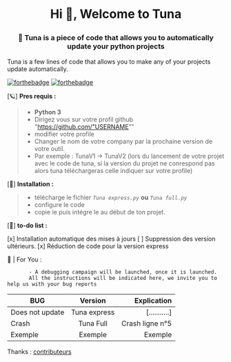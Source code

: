 <h1 align="center">Hi 👋, Welcome to Tuna <p align="left"></h1>
<h3 align="center">🦞 Tuna is a piece of code that allows you to automatically update your python projects </h3>



 Tuna is a few lines of code that allows you to make any of your projects update automatically.

[![forthebadge](http://forthebadge.com/images/badges/made-with-python.svg)](http://python.org)
[![forthebadge](http://forthebadge.com/images/badges/0-percent-optimized.svg)](https://github.com/Nuxhi)


[🪐] **Pres requis :**

> - **Python 3**
> - Dirigez vous sur votre profil github "https://github.com/"USERNAME""
> - modifier votre profile
> - Changer le nom de votre company par la prochaine version de votre outil.
> - Par exemple : TunaV1 -> TunaV2 (lors du lancement de votre projet avec le code de tuna, si la version du projet ne conrespond pas alors tuna téléchargeras celle indiquer sur votre profile)


[🔑] **Installation :**

> - télécharge le fichier *`Tuna express.py`* **ou** *`Tuna full.py`*
> - configure le code
> - copie le puis intégre le au début de ton projet. 


[🍇] **to-do list :**

[x] Installation automatique des mises à jours
[ ] Suppression des version ultérieurs.
[x] Réduction de code pour la version express


📣 | For You :

           - A debugging campaign will be launched, once it is launched.
           All the instructions will be indicated here, we invite you to help us with your bug reports
           
| BUG        | Version           | Explication  |
| ------------- |:-------------:| -----:|
| Does not update      | Tuna express | [...........] |
| Crash      | Tuna Full |   Crash ligne n°5 |
| Exemple | Exemple      |    Exemple |

Thanks : [contributeurs](https://github.com/Nuxhi/Tuna/contributors)
